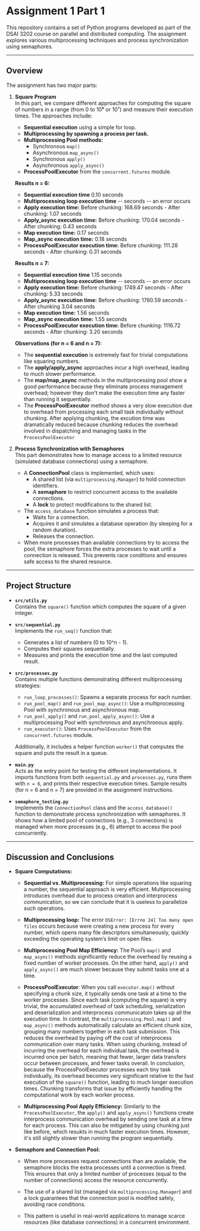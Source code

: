 # Assignment 1 Part 1

This repository contains a set of Python programs developed as part of the DSAI 3202 course on parallel and distributed computing. The assignment explores various multiprocessing techniques and process synchronization using semaphores.

---

## Overview

The assignment has two major parts:

1. **Square Program**  
   In this part, we compare different approaches for computing the square of numbers in a range (from 0 to 10⁶ or 10⁷) and measure their execution times. The approaches include:
   - **Sequential execution** using a simple for loop.
   - **Multiprocessing by spawning a process per task.**
   - **Multiprocessing Pool methods:**  
     - Synchronous `map()`
     - Asynchronous `map_async()`
     - Synchronous `apply()`
     - Asynchronous `apply_async()`
   - **ProcessPoolExecutor** from the `concurrent.futures` module.

   **Results n = 6:**
   - **Sequential execution time** 0.10 seconds
   - **Multiprocessing loop execution time** -- seconds -- an error occurs
   - **Apply execution time:** Before chunking: 168.69 seconds - After chunking: 1.07 seconds
   - **Apply_async execution time:** Before chunking: 170.04 seconds - After chunking: 0.43 seconds
   - **Map execution time:** 0.17 seconds
   - **Map_async execution time:** 0.18 seconds
   - **ProcessPoolExecutor execution time:** Before chunking: 111.28 seconds - After chunking: 0.31 seconds

   **Results n = 7:**
   - **Sequential execution time** 1.15 seconds
   - **Multiprocessing loop execution time** -- seconds -- an error occurs
   - **Apply execution time:** Before chunking: 1749.47 seconds - After chunking: 5.33 seconds
   - **Apply_async execution time:** Before chunking: 1760.59 seconds - After chunking 3.04 seconds
   - **Map execution time:** 1.56 seconds
   - **Map_async execution time:** 1.55 seconds
   - **ProcessPoolExecutor execution time:** Before chunking: 1116.72 seconds - After chunking: 3.20 seconds

   **Observations (for n = 6 and n = 7):**
   - The **sequential execution** is extremely fast for trivial computations like squaring numbers.
   - The **apply/apply_async** approaches incur a high overhead, leading to much slower performance.
   - The **map/map_async** methods in the multiprocessing pool show a good performance because they eliminate process management overhead; however they don't make the execution time any faster than running it sequentially.
   - The **ProcessPoolExecutor** method shows a very slow execution due to overhead from processing each small task individually without chunking. After applying chunking, the excution time was dramatically reduced because chunking reduces the overhead involved in dispatching and managing tasks in the `ProcessPoolExecutor`

3. **Process Synchronization with Semaphores**  
   This part demonstrates how to manage access to a limited resource (simulated database connections) using a semaphore.
   - A **ConnectionPool** class is implemented, which uses:
     - A shared list (via `multiprocessing.Manager`) to hold connection identifiers.
     - A **semaphore** to restrict concurrent access to the available connections.
     - A **lock** to protect modifications to the shared list.
   - The `access_database` function simulates a process that:
     - Waits for a connection.
     - Acquires it and simulates a database operation (by sleeping for a random duration).
     - Releases the connection.
   - When more processes than available connections try to access the pool, the semaphore forces the extra processes to wait until a connection is released. This prevents race conditions and ensures safe access to the shared resource.

---

## Project Structure

- **`src/utils.py`**  
  Contains the `square()` function which computes the square of a given integer.

- **`src/sequential.py`**  
  Implements the `run_seq()` function that:
  - Generates a list of numbers (0 to 10^n - 1).
  - Computes their squares sequentially.
  - Measures and prints the execution time and the last computed result.

- **`src/processes.py`**  
  Contains multiple functions demonstrating different multiprocessing strategies:
  - `run_loop_processes()`: Spawns a separate process for each number.
  - `run_pool_map()` and `run_pool_map_async()`: Use a multiprocessing Pool with synchronous and asynchronous map.
  - `run_pool_apply()` and `run_pool_apply_async()`: Use a multiprocessing Pool with synchronous and asynchronous apply.
  - `run_executor()`: Uses `ProcessPoolExecutor` from the `concurrent.futures` module.
  
  Additionally, it includes a helper function `worker()` that computes the square and puts the result in a queue.

- **`main.py`**  
  Acts as the entry point for testing the different implementations. It imports functions from both `sequential.py` and `processes.py`, runs them with `n = 6`, and prints their respective execution times. Sample results (for n = 6 and n = 7) are provided in the assignment instructions.

- **`semaphore_testing.py`**  
  Implements the `ConnectionPool` class and the `access_database()` function to demonstrate process synchronization with semaphores. It shows how a limited pool of connections (e.g., 3 connections) is managed when more processes (e.g., 6) attempt to access the pool concurrently.

---

## Discussion and Conclusions

- **Square Computations:**
    - **Sequential vs. Multiprocessing:**
        For simple operations like squaring a number, the sequential approach is very efficient. Multiprocessing introduces overhead due to process creation and interprocess communication, so we can conclude that it is useless to parallelize such operations.
 
    - **Multiprocessing loop:**
        The error `OSError: [Errno 24] Too many open files` occurs because were creating a new process for every number, which opens many file descriptors simultaneously, quickly exceeding the operating system’s limit on open files.
 
    - **Multiprocessing Pool Map Efficiency:**
        The Pool’s `map()` and `map_async()` methods significantly reduce the overhead by reusing a fixed number of worker processes. On the other hand, `apply()` and `apply_async()` are much slower because they submit tasks one at a time.

    - **ProcessPoolExecutor**:
        When you call `executor.map()` without specifying a chunk size, it typically sends one task at a time to the worker processes. Since each task (computing the square) is very trivial, the accumulated overhead of task scheduling, serialization and deserialization and interprocess communicatoin takes up all the execution time.
        In contrast, the `multiprocessing.Pool.map()` and `map_async()` methods automatically calculate an efficient chunk size, grouping many numbers together in each task submission. This reduces the overhead by paying off the cost of interprocess communication over many tasks.
        When using chunking, instead of incurring the overhead for each individual task, the overhead is incurred once per batch, meaning that fewer, larger data transfers occur between processes, and fewer tasks overall.
        In conclusion, because the ProcessPoolExecutor processes each tiny task individually, its overhead becomes very significant relative to the fast execution of the `square()` function, leading to much longer execution times. Chunking transforms that issue by efficiently handling the computational work by each worker process.
 
    - **Multiprocessing Pool Apply Efficiency:**
        Similarly to the `ProcessPoolExecutor`, the `apply()` and `apply_async()` functions create interprocess communication overhead by sending one task at a time for each process. This can also be mitigated by using chunking just like before, which resukts in much faster execution times. However, it's still slightly slower than running the program sequentially.
 

- **Semaphore and Connection Pool:**

    - When more processes request connections than are available, the semaphore blocks the extra processes until a connection is freed. This ensures that only a limited number of processes (equal to the number of connections) access the resource concurrently.

    - The use of a shared list (managed via `multiprocessing.Manager`) and a lock guarantees that the connection pool is modified safely, avoiding race conditions.

    - This pattern is useful in real-world applications to manage scarce resources (like database connections) in a concurrent environment.

